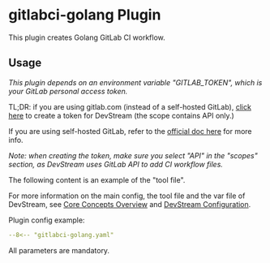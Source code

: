 # gitlabci-golang Plugin

This plugin creates Golang GitLab CI workflow.

## Usage

_This plugin depends on an environment variable "GITLAB_TOKEN", which is your GitLab personal access token._

TL;DR: if you are using gitlab.com (instead of a self-hosted GitLab), [click here](https://gitlab.com/-/profile/personal_access_tokens?name=DevStream+Access+token&scopes=api) to create a token for DevStream (the scope contains API only.)

If you are using self-hosted GitLab, refer to the [official doc here](https://docs.gitlab.com/ee/user/profile/personal_access_tokens.html) for more info.

_Note: when creating the token, make sure you select "API" in the "scopes" section, as DevStream uses GitLab API to add CI workflow files._

The following content is an example of the "tool file".

For more information on the main config, the tool file and the var file of DevStream, see [Core Concepts Overview](../core-concepts/overview.md) and [DevStream Configuration](../core-concepts/config.md).

Plugin config example:

```yaml
--8<-- "gitlabci-golang.yaml"
```

All parameters are mandatory.
